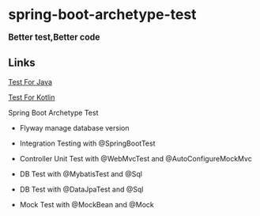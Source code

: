 # spring-boot-archetype-test

<big>**Better test,Better code**</big>

## Links
[Test For Java](https://github.com/KelinTan/spring-boot-archetype-test)

[Test For Kotlin](https://github.com/KelinTan/spring-boot-archetype-test-kotlin)

Spring Boot Archetype Test

* Flyway manage database version

* Integration Testing with @SpringBootTest

* Controller Unit Test with @WebMvcTest and @AutoConfigureMockMvc

* DB Test with @MybatisTest and @Sql

* DB Test with @DataJpaTest and @Sql

* Mock Test with @MockBean and @Mock
